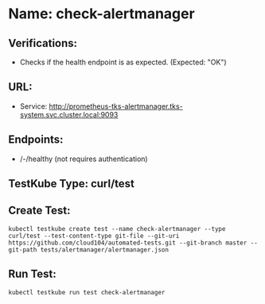 # Name: check-alertmanager

## Verifications:

- Checks if the health endpoint is as expected. (Expected: "OK")
 
## URL:

- Service: http://prometheus-tks-alertmanager.tks-system.svc.cluster.local:9093

## Endpoints:

- /-/healthy (not requires authentication)

## TestKube Type: curl/test

## Create Test:

```
kubectl testkube create test --name check-alertmanager --type curl/test --test-content-type git-file --git-uri https://github.com/cloud104/automated-tests.git --git-branch master --git-path tests/alertmanager/alertmanager.json
```
## Run Test:

```
kubectl testkube run test check-alertmanager
```